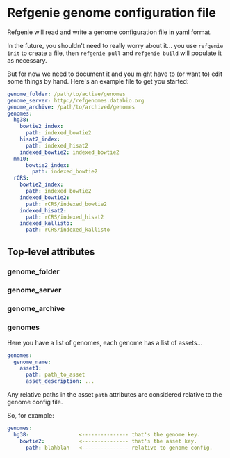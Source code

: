 # Refgenie genome configuration file

Refgenie will read and write a genome configuration file in yaml format.

In the future, you shouldn't need to really worry about it... you use `refgenie init` to create a file, then `refgenie pull` and `refgenie build` will populate it as necessary.

But for now we need to document it and you might have to (or want to) edit some things by hand. Here's an example file to get you started: 

```yaml
genome_folder: /path/to/active/genomes
genome_server: http://refgenomes.databio.org
genome_archive: /path/to/archived/genomes
genomes:
  hg38:
    bowtie2_index:
      path: indexed_bowtie2
    hisat2_index: 
      path: indexed_hisat2
    indexed_bowtie2: indexed_bowtie2
  mm10:
      bowtie2_index:
        path: indexed_bowtie2
  rCRS:
    bowtie2_index:
      path: indexed_bowtie2
    indexed_bowtie2:
      path: rCRS/indexed_bowtie2
    indexed_hisat2:
      path: rCRS/indexed_hisat2
    indexed_kallisto:
      path: rCRS/indexed_kallisto

```

## Top-level attributes

### genome_folder

### genome_server

### genome_archive

### genomes

Here you have a list of genomes, each genome has a list of assets...

```yaml
genomes:
  genome_name:
  	asset1:
  	  path: path_to_asset
  	  asset_description: ...

```

Any relative paths in the asset `path` attributes are considered relative to the genome config file.

So, for example:

```yaml
genomes:
  hg38:                <--------------- that's the genome key.
    bowtie2:           <--------------- that's the asset key.
      path: blahblah   <--------------- relative to genome config. 
```
